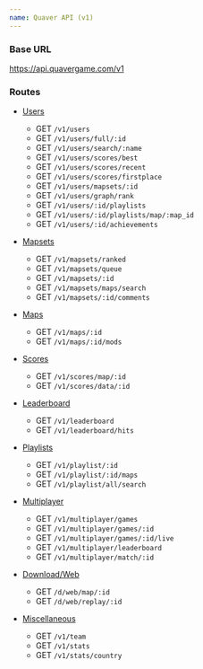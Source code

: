 ```yaml
---
name: Quaver API (v1)
---
```


### Base URL

<https://api.quavergame.com/v1>

### Routes

* [Users](/docs/api/users)
    * GET `/v1/users`
    * GET `/v1/users/full/:id`
    * GET `/v1/users/search/:name`
    * GET `/v1/users/scores/best`
    * GET `/v1/users/scores/recent`
    * GET `/v1/users/scores/firstplace`
    * GET `/v1/users/mapsets/:id`
    * GET `/v1/users/graph/rank`
    * GET `/v1/users/:id/playlists`
    * GET `/v1/users/:id/playlists/map/:map_id`
    * GET `/v1/users/:id/achievements`

* [Mapsets](/docs/api/mapsets)
    * GET `/v1/mapsets/ranked`
    * GET `/v1/mapsets/queue`
    * GET `/v1/mapsets/:id`
    * GET `/v1/mapsets/maps/search`
    * GET `/v1/mapsets/:id/comments`

* [Maps](/docs/api/maps)
    * GET `/v1/maps/:id`
    * GET `/v1/maps/:id/mods`

* [Scores](/docs/api/scores)
    * GET `/v1/scores/map/:id`
    * GET `/v1/scores/data/:id`

* [Leaderboard](/docs/api/scores)
    * GET `/v1/leaderboard`
    * GET `/v1/leaderboard/hits`

* [Playlists](/docs/api/playlists)
    * GET `/v1/playlist/:id`
    * GET `/v1/playlist/:id/maps`
    * GET `/v1/playlist/all/search`

* [Multiplayer](/docs/api/multiplayer)
    * GET `/v1/multiplayer/games`
    * GET `/v1/multiplayer/games/:id`
    * GET `/v1/multiplayer/games/:id/live`
    * GET `/v1/multiplayer/leaderboard`
    * GET `/v1/multiplayer/match/:id`

* [Download/Web](/docs/api/web)
    * GET `/d/web/map/:id`
    * GET `/d/web/replay/:id`

* [Miscellaneous](/docs/api/miscellaneous)
    * GET `/v1/team`
    * GET `/v1/stats`
    * GET `/v1/stats/country`
